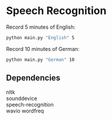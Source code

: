 # Speech Recognition

Record 5 minutes of English:
```bash
python main.py "English" 5
```

Record 10 minutes of German:
```bash
python main.py "German" 10
```

## Dependencies
nltk  
sounddevice  
speech-recognition  
wavio
wordfreq
